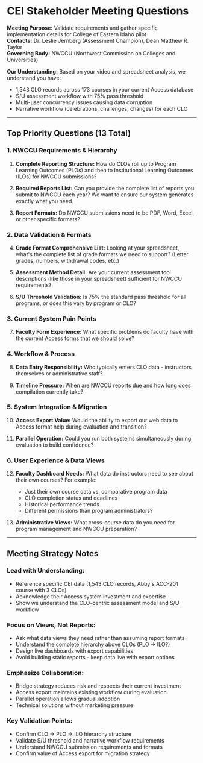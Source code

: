 # CEI Stakeholder Meeting Questions

**Meeting Purpose:** Validate requirements and gather specific implementation details for College of Eastern Idaho pilot  
**Contacts:** Dr. Leslie Jernberg (Assessment Champion), Dean Matthew R. Taylor  
**Governing Body:** NWCCU (Northwest Commission on Colleges and Universities)

**Our Understanding:** Based on your video and spreadsheet analysis, we understand you have:
- 1,543 CLO records across 173 courses in your current Access database
- S/U assessment workflow with 75% pass threshold
- Multi-user concurrency issues causing data corruption
- Narrative workflow (celebrations, challenges, changes) for each CLO

---

## Top Priority Questions (13 Total)

### **1. NWCCU Requirements & Hierarchy**
1. **Complete Reporting Structure:** How do CLOs roll up to Program Learning Outcomes (PLOs) and then to Institutional Learning Outcomes (ILOs) for NWCCU submissions?

2. **Required Reports List:** Can you provide the complete list of reports you submit to NWCCU each year? We want to ensure our system generates exactly what you need.

3. **Report Formats:** Do NWCCU submissions need to be PDF, Word, Excel, or other specific formats?

### **2. Data Validation & Formats**
4. **Grade Format Comprehensive List:** Looking at your spreadsheet, what's the complete list of grade formats we need to support? (Letter grades, numbers, withdrawal codes, etc.)

5. **Assessment Method Detail:** Are your current assessment tool descriptions (like those in your spreadsheet) sufficient for NWCCU requirements?

6. **S/U Threshold Validation:** Is 75% the standard pass threshold for all programs, or does this vary by program or CLO?

### **3. Current System Pain Points**
7. **Faculty Form Experience:** What specific problems do faculty have with the current Access forms that we should solve?

### **4. Workflow & Process**
8. **Data Entry Responsibility:** Who typically enters CLO data - instructors themselves or administrative staff?

9. **Timeline Pressure:** When are NWCCU reports due and how long does compilation currently take?

### **5. System Integration & Migration**
10. **Access Export Value:** Would the ability to export our web data to Access format help during evaluation and transition?

11. **Parallel Operation:** Could you run both systems simultaneously during evaluation to build confidence?

### **6. User Experience & Data Views**
12. **Faculty Dashboard Needs:** What data do instructors need to see about their own courses? For example:
    - Just their own course data vs. comparative program data
    - CLO completion status and deadlines
    - Historical performance trends
    - Different permissions than program administrators?

13. **Administrative Views:** What cross-course data do you need for program management and NWCCU preparation?



---

## Meeting Strategy Notes

### **Lead with Understanding:**
- Reference specific CEI data (1,543 CLO records, Abby's ACC-201 course with 3 CLOs)
- Acknowledge their Access system investment and expertise
- Show we understand the CLO-centric assessment model and S/U workflow

### **Focus on Views, Not Reports:**
- Ask what data views they need rather than assuming report formats
- Understand the complete hierarchy above CLOs (PLO → ILO?)
- Design live dashboards with export capabilities
- Avoid building static reports - keep data live with export options

### **Emphasize Collaboration:**
- Bridge strategy reduces risk and respects their current investment
- Access export maintains existing workflow during evaluation
- Parallel operation allows gradual adoption
- Technical solutions without marketing pressure

### **Key Validation Points:**
- Confirm CLO → PLO → ILO hierarchy structure
- Validate S/U threshold and narrative workflow requirements  
- Understand NWCCU submission requirements and formats
- Confirm value of Access export for migration strategy
